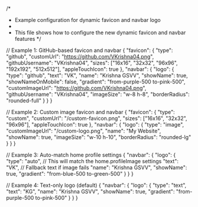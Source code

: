 /*
 * Example configuration for dynamic favicon and navbar logo
 * 
 * This file shows how to configure the new dynamic favicon and navbar features
 */

// Example 1: GitHub-based favicon and navbar
{
  "favicon": {
    "type": "github",
    "customUrl": "https://github.com/VKrishna04.png",
    "githubUsername": "VKrishna04",
    "sizes": ["16x16", "32x32", "96x96", "192x192", "512x512"],
    "appleTouchIcon": true
  },
  "navbar": {
    "logo": {
      "type": "github",
      "text": "VK",
      "name": "Krishna GSVV", 
      "showName": true,
      "showNameOnMobile": false,
      "gradient": "from-purple-500 to-pink-500",
      "customImageUrl": "https://github.com/VKrishna04.png",
      "githubUsername": "VKrishna04",
      "imageSize": "w-8 h-8",
      "borderRadius": "rounded-full"
    }
  }
}

// Example 2: Custom image favicon and navbar
{
  "favicon": {
    "type": "custom",
    "customUrl": "/custom-favicon.png",
    "sizes": ["16x16", "32x32", "96x96"],
    "appleTouchIcon": true
  },
  "navbar": {
    "logo": {
      "type": "image",
      "customImageUrl": "/custom-logo.png",
      "name": "My Website",
      "showName": true,
      "imageSize": "w-10 h-10",
      "borderRadius": "rounded-lg"
    }
  }
}

// Example 3: Auto-match home profile settings
{
  "navbar": {
    "logo": {
      "type": "auto", // This will match the home.profileImage settings
      "text": "VK", // Fallback text if image fails
      "name": "Krishna GSVV",
      "showName": true,
      "gradient": "from-blue-500 to-green-500"
    }
  }
}

// Example 4: Text-only logo (default)
{
  "navbar": {
    "logo": {
      "type": "text",
      "text": "KG",
      "name": "Krishna GSVV",
      "showName": true,
      "gradient": "from-purple-500 to-pink-500"
    }
  }
}